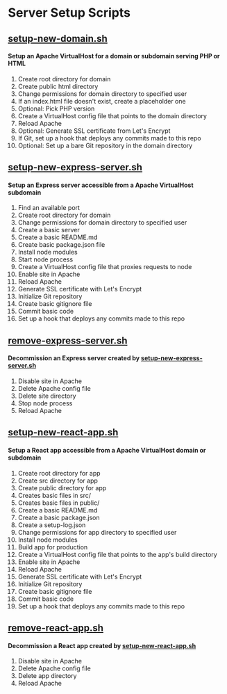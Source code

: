 # Server Setup Scripts

## [setup-new-domain.sh](https://github.com/leomancini/server-setup-scripts/blob/main/setup-new-domain.sh)
#### Setup an Apache VirtualHost for a domain or subdomain serving PHP or HTML

1. Create root directory for domain
2. Create public html directory
3. Change permissions for domain directory to specified user
4. If an index.html file doesn't exist, create a placeholder one
5. Optional: Pick PHP version
6. Create a VirtualHost config file that points to the domain directory
7. Reload Apache
8. Optional: Generate SSL certificate from Let's Encrypt
9. If Git, set up a hook that deploys any commits made to this repo 
10. Optional: Set up a bare Git repository in the domain directory

## [setup-new-express-server.sh](https://github.com/leomancini/server-setup-scripts/blob/main/setup-new-express-server.sh)
#### Setup an Express server accessible from a Apache VirtualHost subdomain

1. Find an available port
2. Create root directory for domain
3. Change permissions for domain directory to specified user
4. Create a basic server
5. Create a basic README.md
6. Create basic package.json file
7. Install node modules
8. Start node process
9. Create a VirtualHost config file that proxies requests to node
10. Enable site in Apache
11. Reload Apache
12. Generate SSL certificate with Let's Encrypt
13. Initialize Git repository
14. Create basic gitignore file
15. Commit basic code
16. Set up a hook that deploys any commits made to this repo

## [remove-express-server.sh](https://github.com/leomancini/server-setup-scripts/blob/main/remove-express-server.sh)
#### Decommission an Express server created by [setup-new-express-server.sh](https://github.com/leomancini/server-setup-scripts/blob/main/setup-new-express-server.sh)

1. Disable site in Apache
2. Delete Apache config file
3. Delete site directory
4. Stop node process
5. Reload Apache

## [setup-new-react-app.sh](https://github.com/leomancini/server-setup-scripts/blob/main/setup-new-react-app.sh)
#### Setup a React app accessible from a Apache VirtualHost domain or subdomain

1. Create root directory for app
2. Create src directory for app
3. Create public directory for app
4. Creates basic files in src/
4. Creates basic files in public/
5. Create a basic README.md
6. Create a basic package.json
7. Create a setup-log.json
8. Change permissions for app directory to specified user
9. Install node modules
10. Build app for production
11. Create a VirtualHost config file that points to the app's build directory
12. Enable site in Apache
13. Reload Apache
14. Generate SSL certificate with Let's Encrypt
15. Initialize Git repository
16. Create basic gitignore file
17. Commit basic code
18. Set up a hook that deploys any commits made to this repo 

    
## [remove-react-app.sh](https://github.com/leomancini/server-setup-scripts/blob/main/remove-react-app.sh)
#### Decommission a React app created by [setup-new-react-app.sh](https://github.com/leomancini/server-setup-scripts/blob/main/setup-new-react-app.sh)

1. Disable site in Apache
2. Delete Apache config file
3. Delete app directory
5. Reload Apache
